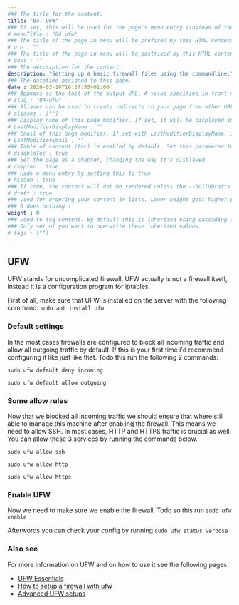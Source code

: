 ```yaml
---
### The title for the content.
title: "04. UFW"
### If set, this will be used for the page's menu entry (instead of the `title` attribute)
# menuTitle : "04 ufw"
### The title of the page in menu will be prefixed by this HTML content
# pre : ""
### The title of the page in menu will be postfixed by this HTML content
# post : ""
### The description for the content.
description: "Setting up a basic firewall files using the commandline."
### The datetime assigned to this page.
date : 2020-03-10T16:37:55+01:00
### Appears as the tail of the output URL. A value specified in front matter will override the segment of the URL based on the filename.
# slug : "04-ufw"
### Aliases can be used to create redirects to your page from other URLs.
# aliases : [""]
### Display name of this page modifier. If set, it will be displayed in the footer.
# LastModifierDisplayName : ""
### Email of this page modifier. If set with LastModifierDisplayName, it will be displayed in the footer
# LastModifierEmail : ""
### Table of content (toc) is enabled by default. Set this parameter to true to disable it.
# disableToc : true
### Set the page as a chapter, changing the way it's displayed
# chapter : true
### Hide a menu entry by setting this to true
# hidden : true
### If true, the content will not be rendered unless the --buildDrafts flag is passed to the hugo command.
# draft : true
### Used for ordering your content in lists. Lower weight gets higher precedence. So content with lower weight will come first.
### 0 does nothing !
weight : 0
### Used to tag content. By default this is inherited using cascading from _index.md files
### Only set of you want to overwrite these inherited values.
# tags : [""]
---
```


## UFW

UFW stands for uncomplicated firewall. UFW actually is not a firewall itself, instead it is a configuration program for iptables.

First of all, make sure that UFW is installed on the server with the following command: `sudo apt install ufw`

### Default settings

In the most cases firewalls are configured to block all incoming traffic and allow all outgoing traffic by default. If this is your first time i'd recommend configuring it like just like that. Todo this run the following 2 commands:

`sudo ufw default deny incoming`

`sudo ufw default allow outgoing`

### Some allow rules

Now that we blocked all incoming traffic we should ensure that where still able to manage this machine after enabling the firewall. This means we need to allow SSH. In most cases, HTTP and HTTPS traffic is crucial as well. You can allow these 3 services by running the commands below.

`sudo ufw allow ssh`

`sudo ufw allow http`

`sudo ufw allow https`

### Enable UFW

Now we need to make sure we enable the firewall. Todo so this run `sudo ufw enable`

Afterwords you can check your config by running `sudo ufw status verbose`

### Also see

For more information on UFW and on how to use it see the following pages:

* [UFW Essentials](https://www.digitalocean.com/community/tutorials/ufw-essentials-common-firewall-rules-and-commands)
* [How to setup a firewall with ufw](https://www.digitalocean.com/community/tutorials/how-to-setup-a-firewall-with-ufw-on-an-ubuntu-and-debian-cloud-server)
* [Advanced UFW setups](https://www.cyberciti.biz/faq/howto-configure-setup-firewall-with-ufw-on-ubuntu-linux/)
